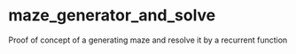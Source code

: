 # maze_generator_and_solve
Proof of concept of a generating maze and resolve it by a recurrent function
